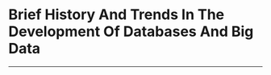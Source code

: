 # Brief History And Trends In The Development Of Databases And Big Data

------------------------------------------------------------


